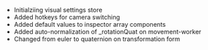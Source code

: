 - Initialziing visual settings store
- Added hotkeys for camera switching 
- Added default values to inspector array components
- Added auto-normalization of _rotationQuat on movement-worker
- Changed from euler to quaternion on transformation form
